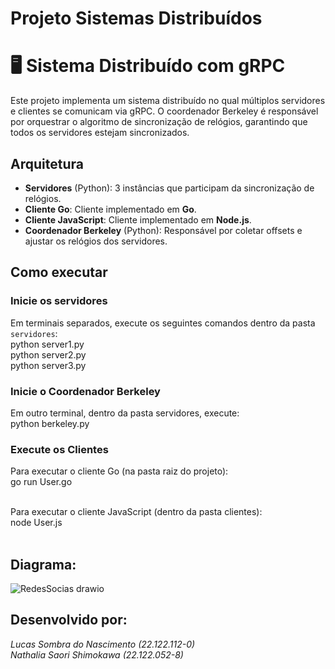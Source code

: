 # Projeto Sistemas Distribuídos

# 🖥️ Sistema Distribuído com gRPC

Este projeto implementa um sistema distribuído no qual múltiplos servidores e clientes se comunicam via gRPC. O coordenador Berkeley é responsável por orquestrar o algoritmo de sincronização de relógios, garantindo que todos os servidores estejam sincronizados.

## Arquitetura

- **Servidores** (Python): 3 instâncias que participam da sincronização de relógios.
- **Cliente Go**: Cliente implementado em **Go**.
- **Cliente JavaScript**: Cliente implementado em **Node.js**.
- **Coordenador Berkeley** (Python): Responsável por coletar offsets e ajustar os relógios dos servidores.

##  Como executar

### Inicie os servidores

Em terminais separados, execute os seguintes comandos dentro da pasta `servidores`: <br>
python server1.py <br>
python server2.py <br>
python server3.py <br>


### Inicie o Coordenador Berkeley

Em outro terminal, dentro da pasta servidores, execute: <br>
python berkeley.py


### Execute os Clientes

Para executar o cliente Go (na pasta raiz do projeto): <br>
go run User.go <br><br>

Para executar o cliente JavaScript (dentro da pasta clientes): <br>
node User.js <br><br>


## Diagrama:
![RedesSocias drawio](https://github.com/user-attachments/assets/82f40770-e375-4d94-abde-014f7aeb830b)


## Desenvolvido por:
*Lucas Sombra do Nascimento (22.122.112-0)* <br>
*Nathalia Saori Shimokawa (22.122.052-8)*
